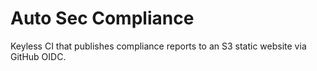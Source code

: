 # Auto Sec Compliance
Keyless CI that publishes compliance reports to an S3 static website via GitHub OIDC.
